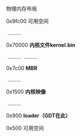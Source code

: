 物理内存布局

0x9fc00	   可用空间

​					  .........

0x70000	  **内核文件kernel.bin**

​				 	.........
​			 		.........

0x7c00		 **MBR**

​		   		  .........

0x1500		**内核映像**

​		 			.........

0x900		  **loader（GDT在此）**

0x500		  可用空间			
